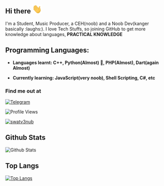## Hi there <img src="https://raw.githubusercontent.com/ABSphreak/ABSphreak/master/gifs/Hi.gif" width="30px">

I'm a Student, Music Producer, a CEH(noob) and a Noob Dev(kanger basically :laughs:). I love Tech Stuffs, so joining GitHub to get more knowledge about languages, **PRACTICAL KNOWLEDGE**
## Programming Languages:

- **Languages learnt: C++, Python(Almost) :snake:, PHP(Almost), Dart(again Almost)**
 
- **Currently learning: JavaScript(very noob), Shell Scripting, C#, etc**

### Find me out at
[![Telegram](https://img.shields.io/badge/telegram-1b77FF.svg?style=for-the-badge&logo=telegram)](https://t.me/Swonit)

![Profile Views](https://hits.seeyoufarm.com/api/count/incr/badge.svg?url=https://github.com/spechide/&title=Profile%20Views)

<p align="left"> <a href="https://github.com/ryo-ma/github-profile-trophy"><img src="https://github-profile-trophy.vercel.app/?username=swatv3nub" alt="swatv3nub" /></a> </p>

## Github Stats
![Github Stats](https://github-readme-stats.vercel.app/api?username=swatv3nub&show_icons=true&title_color=fff&icon_color=79ff97&text_color=9f9f9f&bg_color=151515)

## Top Langs
[![Top Langs](https://github-readme-stats.vercel.app/api/top-langs/?username=swatv3nub&layout=compact&theme=tokyonight)](https://github.com/anuraghazra/github-readme-stats)


